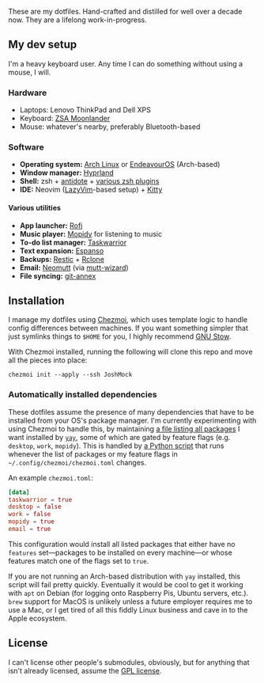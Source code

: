 These are my dotfiles.
Hand-crafted and distilled for well over a decade now.
They are a lifelong work-in-progress.

## My dev setup

I'm a heavy keyboard user.
Any time I can do something without using a mouse, I will.

### Hardware

- Laptops: Lenovo ThinkPad and Dell XPS
- Keyboard: [ZSA Moonlander](https://www.zsa.io/moonlander/)
- Mouse: whatever's nearby, preferably Bluetooth-based

### Software

- **Operating system:** [Arch Linux](https://archlinux.org/) or [EndeavourOS](https://endeavouros.com/) (Arch-based)
- **Window manager:** [Hyprland](https://hyprland.org/)
- **Shell:** zsh + [antidote](https://getantidote.github.io/) + [various zsh plugins](./home/dot_zsh_plugins.txt)
- **IDE:** Neovim ([LazyVim](https://www.lazyvim.org)-based setup) + [Kitty](https://sw.kovidgoyal.net/kitty/)

#### Various utilities

- **App launcher:** [Rofi](https://github.com/davatorium/rofi)
- **Music player:** [Mopidy](https://mopidy.com/) for listening to music
- **To-do list manager:** [Taskwarrior](https://taskwarrior.org/)
- **Text expansion:** [Espanso](https://espanso.org/)
- **Backups:** [Restic](https://restic.net/) + [Rclone](https://rclone.org/)
- **Email:** [Neomutt](https://neomutt.org/) (via [mutt-wizard](https://github.com/LukeSmithxyz/mutt-wizard))
- **File syncing:** [git-annex](https://git-annex.branchable.com/)

## Installation

I manage my dotfiles using [Chezmoi](https://www.chezmoi.io/), which uses template logic to handle config differences between machines.
If you want something simpler that just symlinks things to `$HOME` for you, I highly recommend [GNU Stow](https://www.gnu.org/software/stow/).

With Chezmoi installed, running the following will clone this repo and move all the pieces into place:

```shell
chezmoi init --apply --ssh JoshMock
```

### Automatically installed dependencies

These dotfiles assume the presence of many dependencies that have to be installed from your OS's package manager.
I'm currently experimenting with using Chezmoi to handle this, by maintaining [a file listing all packages](./home/.chezmoidata.yaml) I want installed by [`yay`](https://github.com/Jguer/yay), some of which are gated by feature flags (e.g. `desktop`, `work`, `mopidy`).
This is handled by [a Python script](./home/run_onchange_01-install-packages.tmpl) that runs whenever the list of packages or my feature flags in `~/.config/chezmoi/chezmoi.toml` changes.

An example `chezmoi.toml`:

```toml
[data]
taskwarrior = true
desktop = false
work = false
mopidy = true
email = true
```

This configuration would install all listed packages that either have no `features` set&mdash;packages to be installed on every machine&mdash;or whose features match one of the flags set to `true`.

If you are not running an Arch-based distribution with `yay` installed, this script will fail pretty quickly.
Eventually it would be cool to get it working with `apt` on Debian (for logging onto Raspberry Pis, Ubuntu servers, etc.).
`brew` support for MacOS is unlikely unless a future employer requires me to use a Mac, or I get tired of all this fiddly Linux business and cave in to the Apple ecosystem.

## License

I can't license other people's submodules, obviously, but for anything that isn't already licensed, assume the [GPL license](https://www.gnu.org/licenses/gpl.html).
